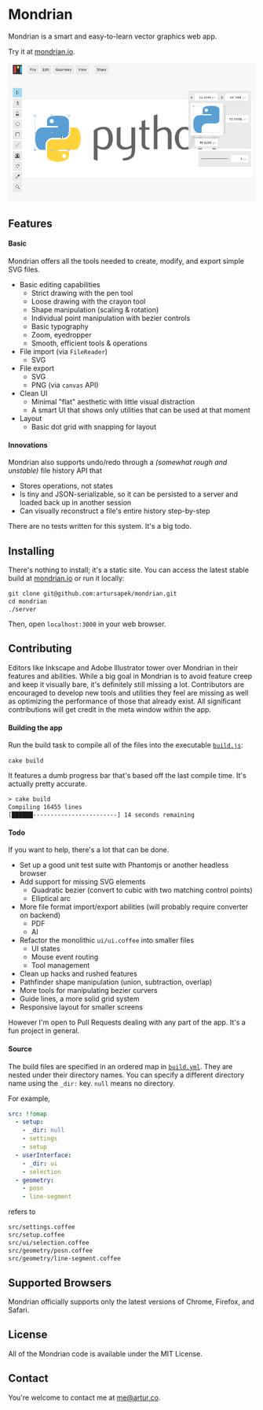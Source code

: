 # Mondrian

Mondrian is a smart and easy-to-learn vector graphics web app.

Try it at [mondrian.io](http://mondrian.io).

[![mondrian.io](/build/img/screenshot.png)](http://mondrian.io)

## Features

#### Basic

Mondrian offers all the tools needed to create, modify, and export simple SVG files.

  - Basic editing capabilities
    - Strict drawing with the pen tool
    - Loose drawing with the crayon tool
    - Shape manipulation (scaling & rotation)
    - Individual point manipulation with bezier controls
    - Basic typography
    - Zoom, eyedropper
    - Smooth, efficient tools & operations
  - File import (via `FileReader`)
    - SVG
  - File export
    - SVG
    - PNG (via `canvas` API)
  - Clean UI
    - Minimal "flat" aesthetic with little visual distraction
    - A smart UI that shows only utilities that can be used at that moment
  - Layout
    - Basic dot grid with snapping for layout

#### Innovations

Mondrian also supports undo/redo through a *(somewhat rough and unstable)* file history API that

  - Stores operations, not states
  - Is tiny and JSON-serializable, so it can be persisted to a server and loaded back up in another session
  - Can visually reconstruct a file's entire history step-by-step

There are no tests written for this system. It's a big todo.

## Installing

There's nothing to install; it's a static site. You can access the latest stable build 
at [mondrian.io](http://mondrian.io) or run it locally:

```
git clone git@github.com:artursapek/mondrian.git
cd mondrian
./server
```

Then, open `localhost:3000` in your web browser.

## Contributing

Editors like Inkscape and Adobe Illustrator tower over Mondrian in their features and abilities. While a big goal in Mondrian is to avoid feature creep
and keep it visually bare, it's definitely still missing a lot. Contributors are encouraged to develop new tools and utilities they feel are missing
as well as optimizing the performance of those that already exist. All significant contributions will get credit in the meta window within the app.

#### Building the app

Run the build task to compile all of the files into the executable [`build.js`](build/build.js):

`cake build`

It features a dumb progress bar that's based off the last compile time. It's actually pretty accurate.

```
> cake build
Compiling 16455 lines
[██████------------------------] 14 seconds remaining
```

#### Todo

If you want to help, there's a lot that can be done.

  - Set up a good unit test suite with Phantomjs or another headless browser
  - Add support for missing SVG elements
    - Quadratic bezier (convert to cubic with two matching control points)
    - Elliptical arc
  - More file format import/export abilities (will probably require converter on backend)
    - PDF
    - AI
  - Refactor the monolithic `ui/ui.coffee` into smaller files
    - UI states
    - Mouse event routing
    - Tool management
  - Clean up hacks and rushed features
  - Pathfinder shape manipulation (union, subtraction, overlap)
  - More tools for manipulating bezier curvers
  - Guide lines, a more solid grid system
  - Responsive layout for smaller screens

However I'm open to Pull Requests dealing with any part of the app. It's a fun project in general.

#### Source

The build files are specified in an ordered map in [`build.yml`](build.yml).
They are nested under their directory names. You can specify a different
directory name using the `_dir:` key. `null` means no directory.

For example,

```yml
src: !!omap
  - setup:
    - _dir: null
    - settings
    - setup
  - userInterface:
    - _dir: ui
    - selection
  - geometry:
    - posn
    - line-segment
```

refers to

```
src/settings.coffee
src/setup.coffee
src/ui/selection.coffee
src/geometry/posn.coffee
src/geometry/line-segment.coffee
```

## Supported Browsers

Mondrian officially supports only the latest versions of Chrome, Firefox, and Safari.

## License

All of the Mondrian code is available under the MIT License.

## Contact

You're welcome to contact me at [me@artur.co](mailto:me@artur.co).
